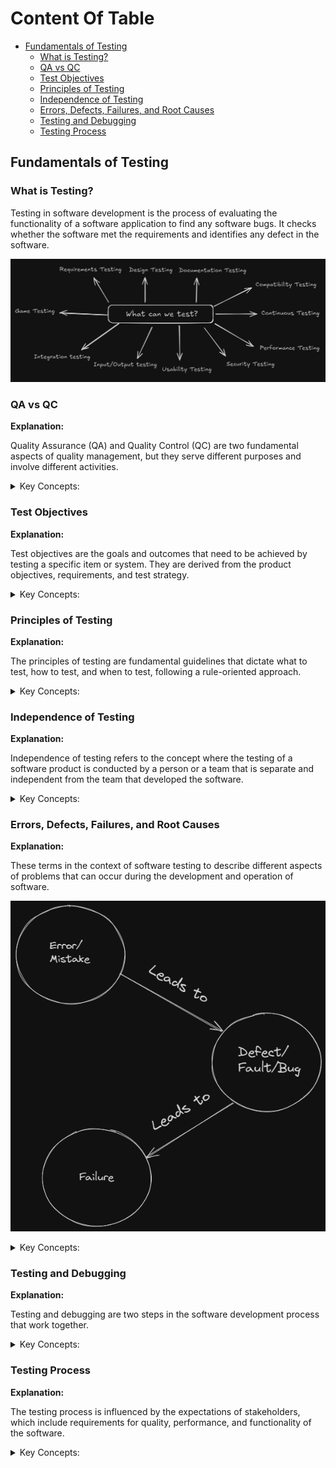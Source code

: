 <!-- markdownlint-disable MD033 -->
# Content Of Table

- [Fundamentals of Testing](#fundamentals-of-testing)
  - [What is Testing?](#what-is-testing)
  - [QA vs QC](#qa-vs-qc)
  - [Test Objectives](#test-objectives)
  - [Principles of Testing](#principles-of-testing)
  - [Independence of Testing](#independence-of-testing)
  - [Errors, Defects, Failures, and Root Causes](#errors-defects-failures-and-root-causes)
  - [Testing and Debugging](#testing-and-debugging)
  - [Testing Process](#testing-process)

## Fundamentals of Testing

### What is Testing?

Testing in software development is the process of evaluating the functionality of a software application to find any software bugs. It checks whether the software met the requirements and identifies any defect in the software.

![alt text](./images/testing.png)

### QA vs QC

**Explanation:**

Quality Assurance (QA) and Quality Control (QC) are two fundamental aspects of quality management, but they serve different purposes and involve different activities.

<details>
    <summary>Key Concepts:</summary>

- **Quality Assurance (QA):** QA is a proactive process that focuses on preventing defects in the development process. It involves the implementation of systematic activities and procedures to ensure that the product meets the specified requirements and standards. QA is process-oriented and aims to improve and stabilize production and associated processes to avoid issues that lead to defects.

- **Quality Control (QC):** QC is a reactive process that focuses on identifying defects in the final product. It involves the inspection and testing of the product to ensure it meets the required quality standards. QC is product-oriented and aims to identify and correct defects in the finished product before it reaches the customer.

- **Role of a Tester:** A tester primarily engages in QC activities. They focus on identifying defects in the final product through various testing methods such as functional testing, regression testing, and performance testing. Testers ensure that the product meets the required quality standards before it is delivered to the customer.

</details>

### Test Objectives

**Explanation:**

Test objectives are the goals and outcomes that need to be achieved by testing a specific item or system. They are derived from the product objectives, requirements, and test strategy.

<details>
    <summary>Key Concepts:</summary>

1. **Documentation:** This involves requirements, user stories, designs, and code to ensure they meet the specified criteria.

2. **Finding Defects:** One of the primary objectives of testing is to find defects in the system under test.

3. **Coverage:** Test objectives often include achieving a certain level of coverage, which could be in terms of requirements, risk, functionality, code.

4. **Risk Reduction:** Testing helps in reducing the risk of failure in the production environment.

5. **Verification and Validation:** Test objectives often include verifying that the system meets the specified requirements (verification) and that it fulfills its intended purpose (validation).

6. **Regulatory Compliance:** In certain domains, complying with regulatory requirements is a key test objective.

7. **Information for Decision Making:** Testing provides information about the system, to stakeholders.

8. **Building Confidence:** Testing helps that the system would work as expected.

9. **User Satisfaction:** Ensure that the system satisfies the user's needs and expectations.

</details>

### Principles of Testing

**Explanation:**

The principles of testing are fundamental guidelines that dictate what to test, how to test, and when to test, following a rule-oriented approach.

<details>
    <summary>Key Concepts:</summary>

1. **Testing shows presence of defects:** Testing can show that defects are present, but cannot prove that there are no defects. Testing reduces the probability of undiscovered defects remaining in the software but, even if no defects are found, it is not a proof of correctness.

2. **Exhaustive testing is impossible:** It's not possible to test all combinations of inputs, scenarios, and paths in the software. Instead, risk analysis, priorities, and techniques like boundary value analysis and equivalence partitioning are used to focus the testing effort.

3. **Early testing:** To find defects early, testing activities should start as early as possible in the software development lifecycle and should be focused on defined objectives.

    ![alt text](./images/earlyTesting.png)

4. **Defect clustering:** A small number of modules usually contain most of the defects discovered during pre-release testing, or are responsible for most of the operational failures. This is also known as the **Pareto principle**, also known as the 80-20 rule, which states that approximately 80% of the issues occur due to 20% of the modules

5. **Pesticide paradox:** If the same tests are repeated over and over again, eventually they will no longer find new bugs. To overcome this, the test cases need to be regularly reviewed and revised, and new and different tests need to be written to exercise different parts of the software or system.

6. **Testing is context dependent:** Testing is done differently in different contexts. For example, Android application software is tested differently from an e-commerce site.

7. **Absence-of-errors fallacy:** If the system does not fulfill the users' needs and expectations, finding and fixing defects does not necessarily improve the system. A system that is 100% bug-free is not necessarily useful to the user.

</details>

### Independence of Testing

**Explanation:**

Independence of testing refers to the concept where the testing of a software product is conducted by a person or a team that is separate and independent from the team that developed the software.

<details>
    <summary>Key Concepts:</summary>

1. **Objectivity:** Independent testing provides an objective view of the software, which helps in identifying defects that might be overlooked by the development team due to familiarity with the code.

2. **Bias Reduction:** Since the testing team is separate from the development team, it reduces the risk of bias and ensures a more thorough and impartial testing process.

3. **Specialized skills:** Independent testers often have specialized skills in testing methodologies and tools, which can contribute to a more effective testing process.

4. **Accountability:** Having a separate testing team holds the development team accountable for the quality of their work, as any defects found can be traced back to the development process.

</details>

### Errors, Defects, Failures, and Root Causes

**Explanation:**

These terms in the context of software testing to describe different aspects of problems that can occur during the development and operation of software.

![alt text](./images/errors_defects_failures_root_cause.png)

<details>
    <summary>Key Concepts:</summary>

1. **Error:** An error, also known as a mistake, is a human action or decision that produces an incorrect or unexpected result.

2. **Defect:** A defect, also known as a bug, is a flaw in the system or a deviation from the expected behavior. It's the result of an error made by the people creating the software.

3. **Failure:** A failure is the result of defect during execution of the software. It's when the software doesn't do what the user expects it to do.

4. **Root Cause:** The root cause is the deepest underlying cause of a defect or a failure.

</details>

### Testing and Debugging

**Explanation:**

Testing and debugging are two steps in the software development process that work together.

<details>
    <summary>Key Concepts:</summary>

1. **Testing:** Process of executing a program or system with the intent of finding errors. The goal of testing is to ensure that the software behaves as expected and meets its requirements. It involves various types of tests such as unit tests, integration tests, system tests, and acceptance tests.

2. **Debugging:** Once an error has been identified through testing, debugging is the process of finding the exact location and cause of that error in the code.

</details>

### Testing Process

**Explanation:**

The testing process is influenced by the expectations of stakeholders, which include requirements for quality, performance, and functionality of the software.

<details>
    <summary>Key Concepts:</summary>

1. **Test Planning:** This involves defining the test objectives. Depending on the context, it may include defining the scope of testing, estimating the resources required, and scheduling the testing activities.

2. **Test Monitoring and Control:** This involves the ongoing checking of all test activities and the comparison of actual progress against the plan.

3. **Test Analysis:** This involves analyzing the test basis to identify testable features and to define and prioritize associated test conditions.

4. **Test Design:** It's involves test cases and other testware. Test design answers the question “how to test?”.

5. **Test Implementation:** It includes organizing test cases into test procedures, creating manual and automated test scripts, and setting up the test environment.

6. **Test Execution:** This involves running the tests. It includes comparing actual test results with expected results, logging the test results.

7. **Test Completion:** Test completion is the last step in the software testing life cycle, where we finalize all testing activities and document the results.

</details>
